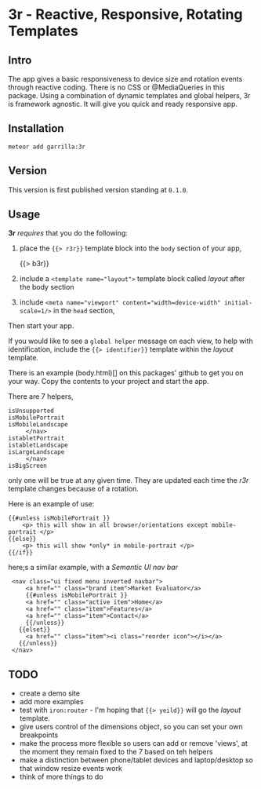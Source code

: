 3r - Reactive, Responsive, Rotating Templates
===========================================

Intro
-----

The app gives a basic responsiveness to device size and rotation events through reactive coding. There is no CSS or @MediaQueries in this package. Using a combination of dynamic templates and global helpers, 3r is framework agnostic. It will give you quick and ready responsive app.

Installation
------------

    meteor add garrilla:3r

Version
-------

This version is first published version standing at `0.1.0`.

Usage
-----

**3r** _requires_ that you do the following:

1. place the `{{> r3r}}` template block into the `body` section of your app,

    <body>
    {{> b3r}}
    </body>

2. include a `<template name="layout">` template block called _layout_ after the body section

3. include  `<meta name="viewport" content="width=device-width" initial-scale=1/>` in the `head` section,

    <head>
        <title>Your Title</title>
        <meta name="viewport" content="width=device-width" initial-scale=1/>
    </head>

Then start your app.

If you would like to see a `global helper` message on each view, to help with identification, include the `{{> identifier}}` template within the _layout_ template.

There is an example (body.html)[] on this packages' github to get you on your way. Copy the contents to your project and start the app.


There are 7 helpers,
````
isUnsupported
isMobilePortrait
isMobileLandscape
     </nav>
istabletPortrait
istabletLandscape
isLargeLandscape
     </nav>
isBigScreen
````
only one will be true at any given time. They are updated each time the _r3r_ template changes because of a rotation.

Here is an example of use:

    {{#unless isMobilePortrait }}
        <p> this will show in all browser/orientations except mobile-portrait </p>
    {{else}}
        <p> this will show *only* in mobile-portrait </p>
    {{/if}}

here;s a similar example, with a _Semantic UI nav bar_

     <nav class="ui fixed menu inverted navbar">
         <a href="" class="brand item">Market Evaluator</a>
         {{#unless isMobilePortrait }}
         <a href="" class="active item">Home</a>
         <a href="" class="item">Features</a>
         <a href="" class="item">Contact</a>
         {{/unless}}
       {{elset}}
         <a href="" class="item"><i class="reorder icon"></i></a>
       {{/unless}}
     </nav>

TODO
----
  - create a demo site
  - add more examples
  - test with `iron:router` - I'm hoping that `{{> yeild}}` will go the _layout_ template.
  - give users control of the dimensions object, so you can set your own breakpoints
  - make the process more flexible so users can add or remove 'views', at the moment they remain fixed to the 7 based on teh helpers
  - make a distinction between phone/tablet devices and laptop/desktop so that window resize events work
  - think of more things to do